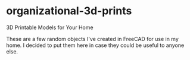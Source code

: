 # organizational-3d-prints
3D Printable Models for Your Home 

These are a few random objects I've created in FreeCAD for use in my home. I decided to put them here in case they could be useful to anyone else.
